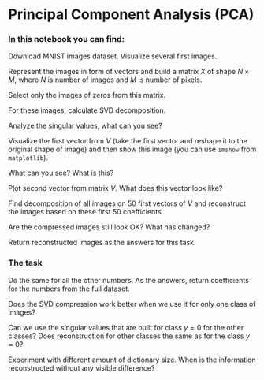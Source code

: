 # Principal Component Analysis (PCA)

### In this notebook you can find:

Download MNIST images dataset. Visualize several first images.

Represent the images in form of vectors and build a matrix
$X$ of shape $N \times M$, where $N$ is number of images
and $M$ is number of pixels.

Select only the images of zeros from this matrix.

For these images, calculate SVD decomposition.

Analyze the singular values, what can you see?

Visualize the first vector from $V$ (take the first
vector and reshape it to the original shape of image)
and then show this image (you can use `imshow` from 
`matplotlib`).

What can you see? What is this?

Plot second vector from matrix $V$. What does this
vector look like?

Find decomposition of all images on 50 first vectors
of $V$ and reconstruct the images based on these
first 50 coefficients.

Are the compressed images still look OK? What has changed?

Return reconstructed images as the answers for this task.

### The task

Do the same for all the other numbers. As the answers, return coefficients for the numbers from the full dataset.

Does the SVD compression work better when we use it for only one class of images?

Can we use the singular values that are built for class $y = 0$ for the
other classes? Does reconstruction for other classes the same as for the
class $y = 0$?

Experiment with different amount of dictionary size. When is the information reconstructed without any visible difference?
